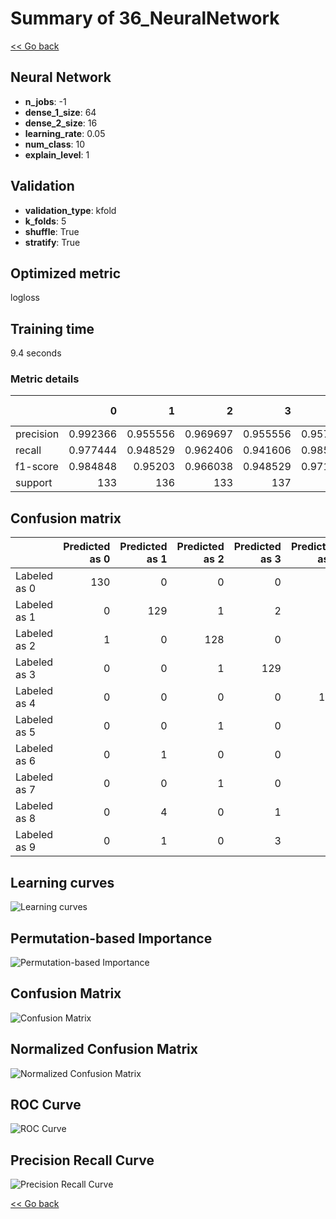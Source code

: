 # Summary of 36_NeuralNetwork

[<< Go back](../README.md)


## Neural Network
- **n_jobs**: -1
- **dense_1_size**: 64
- **dense_2_size**: 16
- **learning_rate**: 0.05
- **num_class**: 10
- **explain_level**: 1

## Validation
 - **validation_type**: kfold
 - **k_folds**: 5
 - **shuffle**: True
 - **stratify**: True

## Optimized metric
logloss

## Training time

9.4 seconds

### Metric details
|           |          0 |          1 |          2 |          3 |          4 |          5 |          6 |          7 |          8 |          9 |   accuracy |   macro avg |   weighted avg |   logloss |
|:----------|-----------:|-----------:|-----------:|-----------:|-----------:|-----------:|-----------:|-----------:|-----------:|-----------:|-----------:|------------:|---------------:|----------:|
| precision |   0.992366 |   0.955556 |   0.969697 |   0.955556 |   0.957143 |   0.963235 |   0.964029 |   0.923077 |   0.922481 |   0.952756 |   0.955457 |    0.955589 |       0.955649 |  0.291446 |
| recall    |   0.977444 |   0.948529 |   0.962406 |   0.941606 |   0.985294 |   0.963235 |   0.985294 |   0.985075 |   0.908397 |   0.896296 |   0.955457 |    0.955358 |       0.955457 |  0.291446 |
| f1-score  |   0.984848 |   0.95203  |   0.966038 |   0.948529 |   0.971014 |   0.963235 |   0.974545 |   0.953069 |   0.915385 |   0.923664 |   0.955457 |    0.955236 |       0.955315 |  0.291446 |
| support   | 133        | 136        | 133        | 137        | 136        | 136        | 136        | 134        | 131        | 135        |   0.955457 | 1347        |    1347        |  0.291446 |


## Confusion matrix
|              |   Predicted as 0 |   Predicted as 1 |   Predicted as 2 |   Predicted as 3 |   Predicted as 4 |   Predicted as 5 |   Predicted as 6 |   Predicted as 7 |   Predicted as 8 |   Predicted as 9 |
|:-------------|-----------------:|-----------------:|-----------------:|-----------------:|-----------------:|-----------------:|-----------------:|-----------------:|-----------------:|-----------------:|
| Labeled as 0 |              130 |                0 |                0 |                0 |                1 |                0 |                1 |                0 |                1 |                0 |
| Labeled as 1 |                0 |              129 |                1 |                2 |                1 |                1 |                1 |                0 |                0 |                1 |
| Labeled as 2 |                1 |                0 |              128 |                0 |                1 |                0 |                0 |                1 |                2 |                0 |
| Labeled as 3 |                0 |                0 |                1 |              129 |                0 |                2 |                0 |                1 |                2 |                2 |
| Labeled as 4 |                0 |                0 |                0 |                0 |              134 |                0 |                0 |                1 |                1 |                0 |
| Labeled as 5 |                0 |                0 |                1 |                0 |                1 |              131 |                2 |                0 |                0 |                1 |
| Labeled as 6 |                0 |                1 |                0 |                0 |                1 |                0 |              134 |                0 |                0 |                0 |
| Labeled as 7 |                0 |                0 |                1 |                0 |                0 |                0 |                0 |              132 |                0 |                1 |
| Labeled as 8 |                0 |                4 |                0 |                1 |                1 |                1 |                1 |                3 |              119 |                1 |
| Labeled as 9 |                0 |                1 |                0 |                3 |                0 |                1 |                0 |                5 |                4 |              121 |

## Learning curves
![Learning curves](learning_curves.png)

## Permutation-based Importance
![Permutation-based Importance](permutation_importance.png)
## Confusion Matrix

![Confusion Matrix](confusion_matrix.png)


## Normalized Confusion Matrix

![Normalized Confusion Matrix](confusion_matrix_normalized.png)


## ROC Curve

![ROC Curve](roc_curve.png)


## Precision Recall Curve

![Precision Recall Curve](precision_recall_curve.png)



[<< Go back](../README.md)
